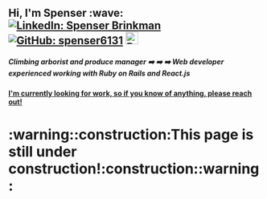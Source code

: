 <h2>Hi, I'm Spenser :wave:
<a href="https://www.linkedin.com/in/spenser-brinkman/"><img src="https://img.shields.io/badge/-Spenser%20Brinkman-blue?style=flat-square&logo=Linkedin&logoColor=white&link=https://www.linkedin.com/in/spenserbrinkman/" alt="LinkedIn: Spenser Brinkman"></a>
<a href="https://github.com/spenser6131"><img src="https://img.shields.io/github/followers/spenser6131?label=follow&style=social" alt="GitHub: spenser6131"></a>
<a href="https://dev.to/spenser6131"><img src="https://d2fltix0v2e0sb.cloudfront.net/dev-badge.svg" alt="Dev.to: spenser6131" height='25px'></a>
</h2>

##### Climbing arborist and produce manager :arrow_right: :arrow_right: :arrow_right: Web developer experienced working with Ruby on Rails and React.js

#### [I'm currently looking for work, so if you know of anything, please reach out!](mailto:brinkman.spenser@gmail.com)

<h1>:warning::construction:This page is still under construction!:construction::warning:</h1>

